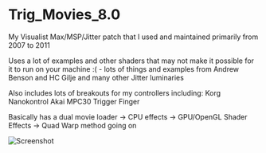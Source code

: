 Trig_Movies_8.0
===============

My Visualist Max/MSP/Jitter patch that I used and maintained primarily from 2007 to 2011

Uses a lot of examples and other shaders that may not make it possible for it to run on your machine :( - lots of things and examples from Andrew Benson and HC Gilje and many other Jitter luminaries

Also includes lots of breakouts for my controllers including:
Korg Nanokontrol
Akai MPC30
Trigger Finger

Basically has a dual movie loader -> CPU effects -> GPU/OpenGL Shader Effects -> Quad Warp method going on

![Screenshot](https://raw.github.com/laserpilot/Trig_Movies_8.0/master/Sample_Shot.png)
